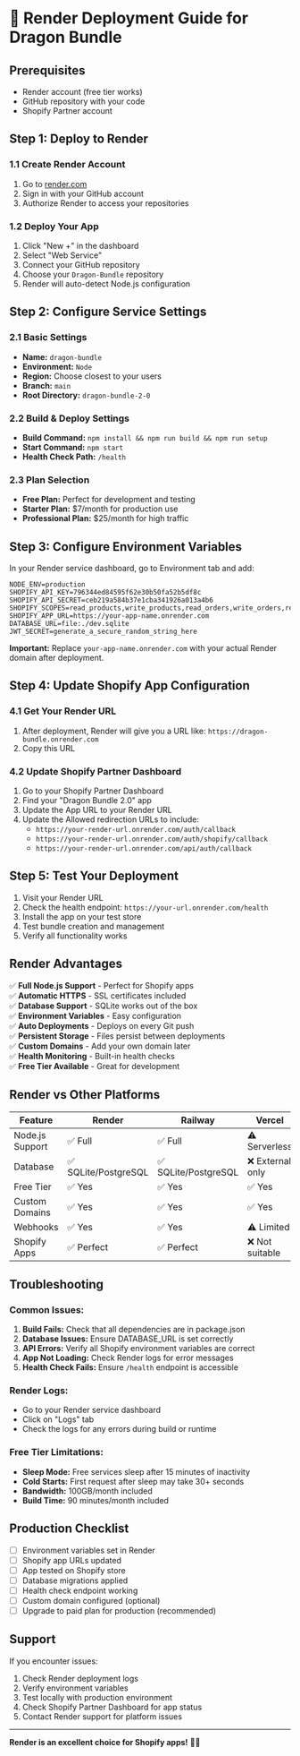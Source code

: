 # 🎨 Render Deployment Guide for Dragon Bundle

## Prerequisites
- Render account (free tier works)
- GitHub repository with your code
- Shopify Partner account

## Step 1: Deploy to Render

### 1.1 Create Render Account
1. Go to [render.com](https://render.com)
2. Sign in with your GitHub account
3. Authorize Render to access your repositories

### 1.2 Deploy Your App
1. Click "New +" in the dashboard
2. Select "Web Service"
3. Connect your GitHub repository
4. Choose your `Dragon-Bundle` repository
5. Render will auto-detect Node.js configuration

## Step 2: Configure Service Settings

### 2.1 Basic Settings
- **Name:** `dragon-bundle`
- **Environment:** `Node`
- **Region:** Choose closest to your users
- **Branch:** `main`
- **Root Directory:** `dragon-bundle-2-0`

### 2.2 Build & Deploy Settings
- **Build Command:** `npm install && npm run build && npm run setup`
- **Start Command:** `npm start`
- **Health Check Path:** `/health`

### 2.3 Plan Selection
- **Free Plan:** Perfect for development and testing
- **Starter Plan:** $7/month for production use
- **Professional Plan:** $25/month for high traffic

## Step 3: Configure Environment Variables

In your Render service dashboard, go to Environment tab and add:

```
NODE_ENV=production
SHOPIFY_API_KEY=796344ed84595f62e30b50fa52b5df8c
SHOPIFY_API_SECRET=ceb219a584b37e1cba341926a013a4b6
SHOPIFY_SCOPES=read_products,write_products,read_orders,write_orders,read_inventory,write_inventory
SHOPIFY_APP_URL=https://your-app-name.onrender.com
DATABASE_URL=file:./dev.sqlite
JWT_SECRET=generate_a_secure_random_string_here
```

**Important:** Replace `your-app-name.onrender.com` with your actual Render domain after deployment.

## Step 4: Update Shopify App Configuration

### 4.1 Get Your Render URL
1. After deployment, Render will give you a URL like: `https://dragon-bundle.onrender.com`
2. Copy this URL

### 4.2 Update Shopify Partner Dashboard
1. Go to your Shopify Partner Dashboard
2. Find your "Dragon Bundle 2.0" app
3. Update the App URL to your Render URL
4. Update the Allowed redirection URLs to include:
   - `https://your-render-url.onrender.com/auth/callback`
   - `https://your-render-url.onrender.com/auth/shopify/callback`
   - `https://your-render-url.onrender.com/api/auth/callback`

## Step 5: Test Your Deployment

1. Visit your Render URL
2. Check the health endpoint: `https://your-url.onrender.com/health`
3. Install the app on your test store
4. Test bundle creation and management
5. Verify all functionality works

## Render Advantages

✅ **Full Node.js Support** - Perfect for Shopify apps  
✅ **Automatic HTTPS** - SSL certificates included  
✅ **Database Support** - SQLite works out of the box  
✅ **Environment Variables** - Easy configuration  
✅ **Auto Deployments** - Deploys on every Git push  
✅ **Persistent Storage** - Files persist between deployments  
✅ **Custom Domains** - Add your own domain later  
✅ **Health Monitoring** - Built-in health checks  
✅ **Free Tier Available** - Great for development  

## Render vs Other Platforms

| Feature | Render | Railway | Vercel |
|---------|--------|---------|--------|
| Node.js Support | ✅ Full | ✅ Full | ⚠️ Serverless |
| Database | ✅ SQLite/PostgreSQL | ✅ SQLite/PostgreSQL | ❌ External only |
| Free Tier | ✅ Yes | ✅ Yes | ✅ Yes |
| Custom Domains | ✅ Yes | ✅ Yes | ✅ Yes |
| Webhooks | ✅ Yes | ✅ Yes | ⚠️ Limited |
| Shopify Apps | ✅ Perfect | ✅ Perfect | ❌ Not suitable |

## Troubleshooting

### Common Issues:

1. **Build Fails:** Check that all dependencies are in package.json
2. **Database Issues:** Ensure DATABASE_URL is set correctly
3. **API Errors:** Verify all Shopify environment variables are correct
4. **App Not Loading:** Check Render logs for error messages
5. **Health Check Fails:** Ensure `/health` endpoint is accessible

### Render Logs:
- Go to your Render service dashboard
- Click on "Logs" tab
- Check the logs for any errors during build or runtime

### Free Tier Limitations:
- **Sleep Mode:** Free services sleep after 15 minutes of inactivity
- **Cold Starts:** First request after sleep may take 30+ seconds
- **Bandwidth:** 100GB/month included
- **Build Time:** 90 minutes/month included

## Production Checklist

- [ ] Environment variables set in Render
- [ ] Shopify app URLs updated
- [ ] App tested on Shopify store
- [ ] Database migrations applied
- [ ] Health check endpoint working
- [ ] Custom domain configured (optional)
- [ ] Upgrade to paid plan for production (recommended)

## Support

If you encounter issues:
1. Check Render deployment logs
2. Verify environment variables
3. Test locally with production environment
4. Check Shopify Partner Dashboard for app status
5. Contact Render support for platform issues

---

**Render is an excellent choice for Shopify apps!** 🎨✨
